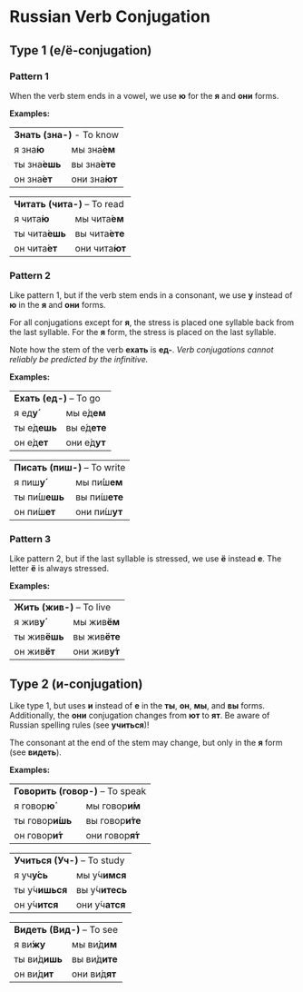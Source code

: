 # Russian Verb Conjugation

## Type 1 (е/ё-conjugation)

### Pattern 1

When the verb stem ends in a vowel, we use **ю** for the **я** and **они** forms.

**Examples:**

<table>
  <tr>
    <td colspan="2"><b>Знать (зна-)</b> - To know</td>
  </tr>
  <tr>
    <td>я зна́<b>ю</b></td>
    <td>мы зна́<b>ем</b></td>
  </tr>
  <tr>
    <td>ты зна́<b>ешь</b></td>
    <td>вы зна́<b>ете</b></td>
  </tr>
  <tr>
    <td>он зна́<b>ет</b></td>
    <td>они зна́<b>ют</b></td>
  </tr>
</table>

<table>
  <tr>
    <td colspan="2"><b>Читать (чита-)</b> – To read</td>
  </tr>
  <tr>
    <td>я чита́<b>ю</b></td>
    <td>мы чита́<b>ем</b></td>
  </tr>
  <tr>
    <td>ты чита́<b>ешь</b></td>
    <td>вы чита́<b>ете</b></td>
  </tr>
  <tr>
    <td>он чита́<b>ет</b></td>
    <td>они чита́<b>ют</b></td>
  </tr>
</table>


### Pattern 2

Like pattern 1, but if the verb stem ends in a consonant, we use **у** instead of **ю** in the **я** and **они** forms.

For all conjugations except for **я**, the stress is placed one syllable back from the last syllable. For the **я** form, the stress is placed on the last syllable.

Note how the stem of the verb **ехать** is **ед-**. *Verb conjugations cannot reliably be predicted by the infinitive.*

**Examples:**

<table>
  <tr>
    <td colspan="2"><b>Ехать (ед-)</b> – To go</td>
  </tr>
  <tr>
    <td>я ед<b>у́</b></td>
    <td>мы е́д<b>ем</b></td>
  </tr>
  <tr>
    <td>ты е́д<b>ешь</b></td>
    <td>вы е́д<b>ете</b></td>
  </tr>
  <tr>
    <td>он е́д<b>ет</b></td>
    <td>они е́д<b>ут</b></td>
  </tr>
</table>

<table>
  <tr>
    <td colspan="2"><b>Писать (пиш-)</b> – To write</td>
  </tr>
  <tr>
    <td>я пиш<b>у́</b></td>
    <td>мы пи́́ш<b>ем</b></td>
  </tr>
  <tr>
    <td>ты пи́́ш<b>ешь</b></td>
    <td>вы пи́ш<b>ете</b></td>
  </tr>
  <tr>
    <td>он пи́ш<b>ет</b></td>
    <td>они пи́ш<b>ут</b></td>
  </tr>
</table>


### Pattern 3

Like pattern 2, but if the last syllable is stressed, we use **ё** instead **е**. The letter **ё** is always stressed.

**Examples:**

<table>
  <tr>
    <td colspan="2"><b>Жить (жив-)</b> – To live</td>
  </tr>
  <tr>
    <td>я жив<b>у́</b></td>
    <td>мы жив<b>ём</b></td>
  </tr>
  <tr>
    <td>ты жив<b>ёшь</b></td>
    <td>вы жив<b>ёте</b></td>
  </tr>
  <tr>
    <td>он жив<b>ёт</b></td>
    <td>они жив<b>у́т</b></td>
  </tr>
</table>


## Type 2 (и-conjugation)

Like type 1, but uses **и** instead of **е** in the **ты**, **он**, **мы**, and **вы** forms. Additionally, the **они** conjugation changes from **ют** to **ят**. Be aware of Russian spelling rules (see **учиться**)!

The consonant at the end of the stem may change, but only in the **я** form (see **видеть**).

**Examples:**

<table>
  <tr>
    <td colspan="2"><b>Говорить (говор-)</b> – To speak</td>
  </tr>
  <tr>
    <td>я говор<b>ю́</b></td>
    <td>мы говор<b>и́м</b></td>
  </tr>
  <tr>
    <td>ты говор<b>и́шь</b></td>
    <td>вы говор<b>и́те</b</td>
  </tr>
  <tr>
    <td>он говор<b>и́т</b></td>
    <td>они говор<b>я́т</b></td>
  </tr>
</table>

<table>
  <tr>
    <td colspan="2"><b>Учиться (Уч-)</b> – To study</td>
  </tr>
  <tr>
    <td>я уч<b>у́сь</b></td>
    <td>мы у́ч<b>имся</b></td>
  </tr>
  <tr>
    <td>ты у́ч<b>ишься</b></td>
    <td>вы у́ч<b>итесь</b</td>
  </tr>
  <tr>
    <td>он у́ч<b>ится</b></td>
    <td>они у́ч<b>атся</b></td>
  </tr>
</table>

<table>
  <tr>
    <td colspan="2"><b>Видеть (Вид-)</b> – To see</td>
  </tr>
  <tr>
    <td>я ви́<b>жу</b></td>
    <td>мы ви́д<b>им</b></td>
  </tr>
  <tr>
    <td>ты ви́д<b>ишь</b></td>
    <td>вы ви́д<b>ите</b</td>
  </tr>
  <tr>
    <td>он ви́д<b>ит</b></td>
    <td>они ви́д<b>ят</b></td>
  </tr>
</table>
